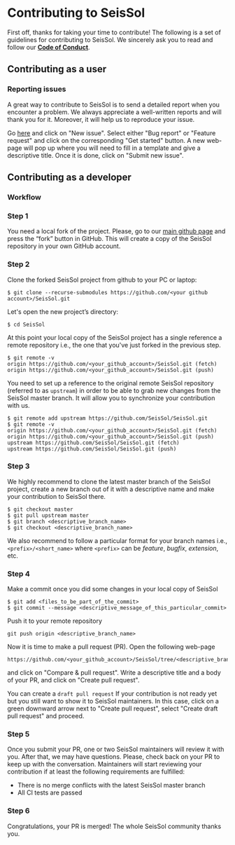 # Contributing to SeisSol
First off, thanks for taking your time to contribute! The following is a set of guidelines for contributing to SeisSol. We sincerely ask you to read and follow our [**Code of Conduct**](../CODE_OF_CONDUCT.md).

## Contributing as a user
### Reporting issues

A great way to contribute to SeisSol is to send a detailed report when you encounter a problem. We always appreciate a well-written reports and will thank you for it. Moreover, it will help us to reproduce your issue. 

Go [here](https://github.com/SeisSol/SeisSol/issues) and click on "New issue". Select either "Bug report" or "Feature request" and  click on the corresponding "Get started" button. A new web-page will pop up where you will need to fill in a template and give a descriptive title. Once it is done, click on "Submit new issue".

## Contributing as a developer
### Workflow

### Step 1
You need a local fork of the project. Please, go to our [main github page](https://github.com/SeisSol/SeisSol) and press the “fork” button in GitHub. This will create a copy of the SeisSol repository in your own GitHub account.

### Step 2
Clone the forked SeisSol project from github to your PC or laptop:
```
$ git clone --recurse-submodules https://github.com/<your github account>/SeisSol.git
```

Let's open the new project’s directory:
```
$ cd SeisSol
```

At this point your local copy of the SeisSol project has a single reference a remote repository i.e., the one that you've just forked in the previous step.

```
$ git remote -v
origin https://github.com/<your_github_account>/SeisSol.git (fetch)
origin https://github.com/<your_github_account>/SeisSol.git (push)
```

You need to set up a reference to the original remote SeisSol repository (referred to as `upstream`) in order to be able to grab new changes from the SeisSol master branch. It will allow you to synchronize your contribution with us. 
```
$ git remote add upstream https://github.com/SeisSol/SeisSol.git
$ git remote -v
origin https://github.com/<your_github_account>/SeisSol.git (fetch)
origin https://github.com/<your_github_account>/SeisSol.git (push)
upstream https://github.com/SeisSol/SeisSol.git (fetch)
upstream https://github.com/SeisSol/SeisSol.git (push)
```

### Step 3
We highly recommend to clone the latest master branch of the SeisSol project, create a new branch out of it with a descriptive name and make your contribution to SeisSol there.
```
$ git checkout master
$ git pull upstream master
$ git branch <descriptive_branch_name>
$ git checkout <descriptive_branch_name>
```
We also recommend to follow a particular format for your branch names i.e., `<prefix>/<short_name>` where `<prefix>` can be *feature*, *bugfix*, *extension*, etc.

### Step 4
Make a commit once you did some changes in your local copy of SeisSol
```
$ git add <files_to_be_part_of_the_commit>
$ git commit --message <descriptive_message_of_this_particular_commit>
```
Push it to your remote repository
```
git push origin <descriptive_branch_name>
```
Now it is time to make a pull request (PR). Open the following web-page
```
https://github.com/<your_github_account>/SeisSol/tree/<descriptive_branch_name>
```
and click on "Compare & pull request". Write a descriptive title and a body of your PR, and click on "Create pull request". 

You can create a `draft pull request` If your contribution is not ready yet but you still want to show it to SeisSol maintainers. In this case, click on a green downward arrow next to "Create pull request", select "Create draft pull request" and proceed.

### Step 5
Once you submit your PR, one or two SeisSol maintainers will review it with you. After that, we may have questions. Please, check back on your PR to keep up with the conversation. Maintainers will start reviewing your contribution if at least the following requirements are fulfilled:

- There is no merge conflicts with the latest SeisSol master branch
- All CI tests are passed

### Step 6
Congratulations, your PR is merged! The whole SeisSol community thanks you.
